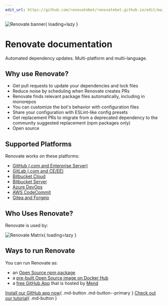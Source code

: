 ```yaml
---
edit_url: https://github.com/renovatebot/renovatebot.github.io/edit/main/src/index.md
---
```


![Renovate banner](https://app.renovatebot.com/images/whitesource_renovate_660_220.jpg){ loading=lazy }

# Renovate documentation

Automated dependency updates.
Multi-platform and multi-language.

## Why use Renovate?

- Get pull requests to update your dependencies and lock files
- Reduce noise by scheduling when Renovate creates PRs
- Renovate finds relevant package files automatically, including in monorepos
- You can customize the bot's behavior with configuration files
- Share your configuration with ESLint-like config presets
- Get replacement PRs to migrate from a deprecated dependency to the community suggested replacement (npm packages only)
- Open source

## Supported Platforms

Renovate works on these platforms:

- [GitHub (.com and Enterprise Server)](./modules/platform/github/)
- [GitLab (.com and CE/EE)](./modules/platform/gitlab/)
- [Bitbucket Cloud](./modules/platform/bitbucket/)
- [Bitbucket Server](./modules/platform/bitbucket-server/)
- [Azure DevOps](./modules/platform/azure/)
- [AWS CodeCommit](./modules/platform/codecommit/)
- [Gitea and Forgejo](./modules/platform/gitea/)

## Who Uses Renovate?

Renovate is used by:

![Renovate Matrix](https://app.renovatebot.com/images/matrix.png){ loading=lazy }

## Ways to run Renovate

You can run Renovate as:

- an [Open Source npm package](https://www.npmjs.com/package/renovate)
- a [pre-built Open Source image on Docker Hub](https://hub.docker.com/r/renovate/renovate)
- a [free GitHub App](https://github.com/marketplace/renovate) that is hosted by [Mend](https://www.mend.io/)

[Install our GitHub app now](https://github.com/marketplace/renovate){ .md-button .md-button--primary }
[Check out our tutorial](https://github.com/renovatebot/tutorial){ .md-button }
